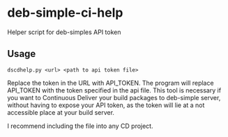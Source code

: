 # deb-simple-ci-help
Helper script for deb-simples API token

## Usage
`dscdhelp.py <url> <path to api token file>`  

Replace the token in the URL with API_TOKEN. The program
will replace API_TOKEN with the token specified in the api file.
This tool is necessary if you want to Continuous Deliver your build 
packages to deb-simple server, without having to expose your API token, 
as the token will lie at a not accessible place at your build server.  

I recommend including the file into any CD project.

